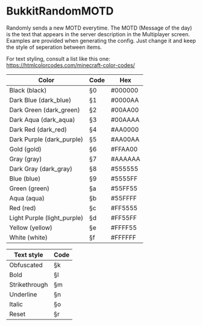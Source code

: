 # BukkitRandomMOTD
Randomly sends a new MOTD everytime. The MOTD (Message of the day) is the text that appears in the server description in the Multiplayer screen. Examples are provided when generating the config. Just change it and keep the style of seperation between items.

For text styling, consult a list like this one: https://htmlcolorcodes.com/minecraft-color-codes/


| Color                       | Code | Hex     |
|-----------------------------|------|---------|
| Black (black)               | §0   | #000000 |
| Dark Blue (dark_blue)       | §1   | #0000AA |
| Dark Green (dark_green)     | §2   | #00AA00 |
| Dark Aqua (dark_aqua)       | §3   | #00AAAA |
| Dark Red (dark_red)         | §4   | #AA0000 |
| Dark Purple (dark_purple)   | §5   | #AA00AA |
| Gold (gold)                 | §6   | #FFAA00 |
| Gray (gray)                 | §7   | #AAAAAA |
| Dark Gray (dark_gray)       | §8   | #555555 |
| Blue (blue)                 | §9   | #5555FF |
| Green (green)               | §a   | #55FF55 |
| Aqua (aqua)                 | §b   | #55FFFF |
| Red (red)                   | §c   | #FF5555 |
| Light Purple (light_purple) | §d   | #FF55FF |
| Yellow (yellow)             | §e   | #FFFF55 |
| White (white)               | §f   | #FFFFFF |

| Text style    | Code |
|---------------|------|
| Obfuscated    | §k   |
| Bold          | §l   |
| Strikethrough | §m   |
| Underline     | §n   |
| Italic        | §o   |
| Reset         | §r   |

